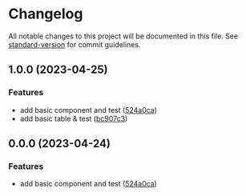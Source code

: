 # Changelog

All notable changes to this project will be documented in this file. See [standard-version](https://github.com/conventional-changelog/standard-version) for commit guidelines.

## 1.0.0 (2023-04-25)


### Features

* add basic component and test ([524a0ca](https://github.com/ialopezg/react-ui/commit/524a0cafd2dc27656d4b558c3d30c74ccfa56e20))
* add basic table & test ([bc907c3](https://github.com/ialopezg/react-ui/commit/bc907c38c7b9d0ab4b772ebfc3f0a5e10d812a4a))

## 0.0.0 (2023-04-24)


### Features

* add basic component and test ([524a0ca](https://github.com/ialopezg/react-ui/commit/524a0cafd2dc27656d4b558c3d30c74ccfa56e20))
